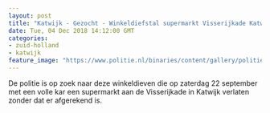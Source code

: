 ```yaml
---
layout: post
title: "Katwijk - Gezocht - Winkeldiefstal supermarkt Visserijkade Katwijk"
date: Tue, 04 Dec 2018 14:12:00 GMT
categories: 
- zuid-holland 
- katwijk 
feature_image: "https://www.politie.nl/binaries/content/gallery/politie/gezocht/verdachten/2018/december/06-dh/tw-04-12/181204_team_boodschappendieven-katwijk-1.jpg"
---
```


De politie is op zoek naar deze winkeldieven die op zaterdag 22 september met een volle kar een supermarkt aan de Visserijkade in Katwijk verlaten zonder dat er afgerekend is.
